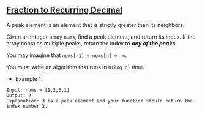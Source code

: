 ## [Fraction to Recurring Decimal](https://leetcode.com/problems/fraction-to-recurring-decimal/)

A peak element is an element that is strictly greater than its neighbors.

Given an integer array `nums`, find a peak element, and return its index. If the array contains multiple peaks, return the index to ***any of the peaks***.

You may imagine that `nums[-1] = nums[n] = -∞`.

You must write an algorithm that runs in `O(log n)` time.

- Example 1:
```
Input: nums = [1,2,3,1]
Output: 2
Explanation: 3 is a peak element and your function should return the index number 2.
```
